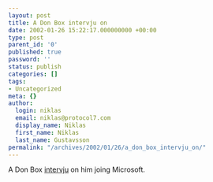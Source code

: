 ```yaml
---
layout: post
title: A Don Box intervju on
date: 2002-01-26 15:22:17.000000000 +00:00
type: post
parent_id: '0'
published: true
password: ''
status: publish
categories: []
tags:
- Uncategorized
meta: {}
author:
  login: niklas
  email: niklas@protocol7.com
  display_name: Niklas
  first_name: Niklas
  last_name: Gustavsson
permalink: "/archives/2002/01/26/a_don_box_intervju_on/"
---
```

A Don Box [intervju](http://www.eastsidejournal.com/sited/story/html/80598) on him joing Microsoft.

